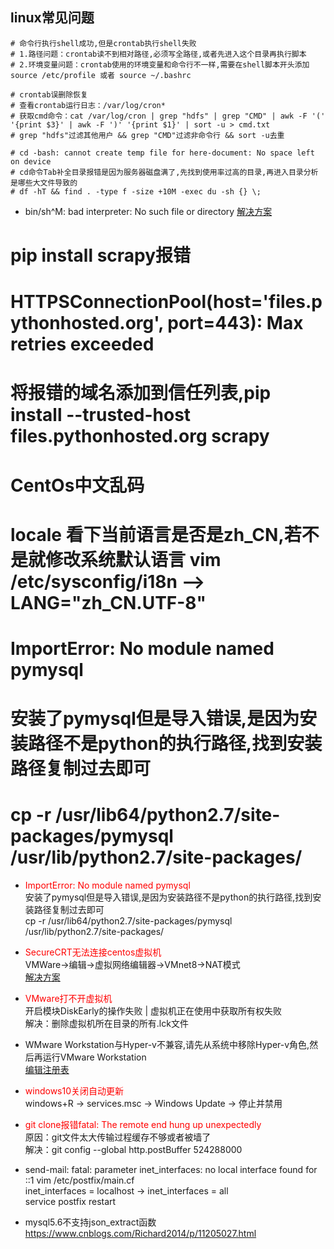## linux常见问题
```shell
# 命令行执行shell成功,但是crontab执行shell失败
# 1.路径问题：crontab读不到相对路径,必须写全路径,或者先进入这个目录再执行脚本  
# 2.环境变量问题：crontab使用的环境变量和命令行不一样,需要在shell脚本开头添加 source /etc/profile 或者 source ~/.bashrc

# crontab误删除恢复
# 查看crontab运行日志：/var/log/cron*
# 获取cmd命令：cat /var/log/cron | grep "hdfs" | grep "CMD" | awk -F '(' '{print $3}' | awk -F ')' '{print $1}' | sort -u > cmd.txt
# grep "hdfs"过滤其他用户 && grep "CMD"过滤非命令行 && sort -u去重

# cd -bash: cannot create temp file for here-document: No space left on device
# cd命令Tab补全目录报错是因为服务器磁盘满了,先找到使用率过高的目录,再进入目录分析是哪些大文件导致的
# df -hT && find . -type f -size +10M -exec du -sh {} \;
```

- bin/sh^M: bad interpreter: No such file or directory
[解决方案](https://www.cnblogs.com/felixzh/p/6108345.html)

# pip install scrapy报错
# HTTPSConnectionPool(host='files.pythonhosted.org', port=443): Max retries exceeded
# 将报错的域名添加到信任列表,pip install --trusted-host files.pythonhosted.org scrapy

# CentOs中文乱码
# locale 看下当前语言是否是zh_CN,若不是就修改系统默认语言 vim /etc/sysconfig/i18n --> LANG="zh_CN.UTF-8"

# ImportError: No module named pymysql
# 安装了pymysql但是导入错误,是因为安装路径不是python的执行路径,找到安装路径复制过去即可
# cp -r /usr/lib64/python2.7/site-packages/pymysql /usr/lib/python2.7/site-packages/

- <font color=red>ImportError: No module named pymysql</font>  
安装了pymysql但是导入错误,是因为安装路径不是python的执行路径,找到安装路径复制过去即可  
cp -r /usr/lib64/python2.7/site-packages/pymysql /usr/lib/python2.7/site-packages/

- <font color=red>SecureCRT无法连接centos虚拟机</font>  
VMWare->编辑->虚拟网络编辑器->VMnet8->NAT模式  
[解决方案](https://blog.csdn.net/r1142/article/details/81000966)

- <font color=red>VMware打不开虚拟机</font>  
开启模块DiskEarly的操作失败 | 虚拟机正在使用中获取所有权失败  
解决：删除虚拟机所在目录的所有.lck文件

- WMware Workstation与Hyper-v不兼容,请先从系统中移除Hyper-v角色,然后再运行VMware Workstation  
[编辑注册表](https://www.jianshu.com/p/fbab3c16f481)

- <font color=red>windows10关闭自动更新</font>  
windows+R -> services.msc -> Windows Update -> 停止并禁用

- <font color=red>git clone报错fatal: The remote end hung up unexpectedly</font>  
原因：git文件太大传输过程缓存不够或者被墙了  
解决：git config --global http.postBuffer 524288000

- send-mail: fatal: parameter inet_interfaces: no local interface found for ::1
vim  /etc/postfix/main.cf  
inet_interfaces = localhost -> inet_interfaces = all  
service postfix restart

- mysql5.6不支持json_extract函数
https://www.cnblogs.com/Richard2014/p/11205027.html